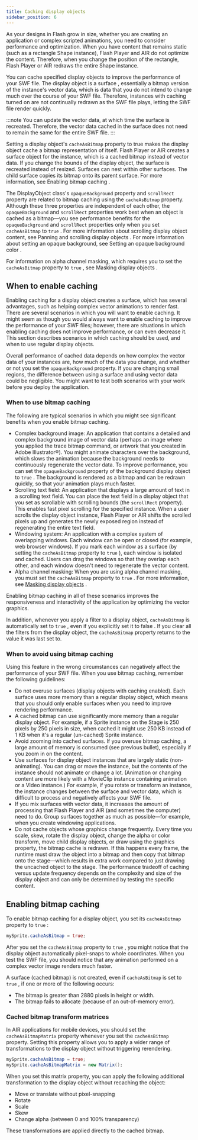 ```yaml
---
title: Caching display objects
sidebar_position: 6
---
```


As your designs in Flash grow in size, whether you are creating an application or complex scripted animations, you need to consider performance and optimization. When you have content that remains static (such as a rectangle Shape instance), Flash Player and AIR do not optimize the content. Therefore, when you change the position of the rectangle, Flash Player or AIR redraws the entire Shape instance.

You can cache specified display objects to improve the performance of your SWF file. The display object is a surface , essentially a bitmap version of the instance's vector data, which is data that you do not intend to change much over the course of your SWF file. Therefore, instances with caching turned on are not continually redrawn as the SWF file plays, letting the SWF file render quickly.

:::note
You can update the vector data, at which time the surface is recreated. Therefore, the vector data cached in the surface does not need to remain the same for the entire SWF file.
:::

Setting a display object's `cacheAsBitmap` property to true makes the display object cache a bitmap representation of itself. Flash Player or AIR creates a surface object for the instance, which is a cached bitmap instead of vector data. If you change the bounds of the display object, the surface is recreated instead of resized. Surfaces can nest within other surfaces. The child surface copies its bitmap onto its parent surface. For more information, see Enabling bitmap caching .

The DisplayObject class's `opaqueBackground` property and `scrollRect` property are related to bitmap caching using the `cacheAsBitmap` property. Although these three properties are independent of each other, the `opaqueBackground` and `scrollRect` properties work best when an object is cached as a bitmap—you see performance benefits for the `opaqueBackground` and `scrollRect` properties only when you set `cacheAsBitmap` to `true` . For more information about scrolling display object content, see Panning and scrolling display objects . For more information about setting an opaque background, see Setting an opaque background color .

For information on alpha channel masking, which requires you to set the `cacheAsBitmap` property to `true` , see Masking display objects .

## When to enable caching

Enabling caching for a display object creates a surface, which has several advantages, such as helping complex vector animations to render fast. There are several scenarios in which you will want to enable caching. It might seem as though you would always want to enable caching to improve the performance of your SWF files; however, there are situations in which enabling caching does not improve performance, or can even decrease it. This section describes scenarios in which caching should be used, and when to use regular display objects.

Overall performance of cached data depends on how complex the vector data of your instances are, how much of the data you change, and whether or not you set the `opaqueBackground` property. If you are changing small regions, the difference between using a surface and using vector data could be negligible. You might want to test both scenarios with your work before you deploy the application.

### When to use bitmap caching

The following are typical scenarios in which you might see significant benefits when you enable bitmap caching.

- Complex background image: An application that contains a detailed and complex background image of vector data (perhaps an image where you applied the trace bitmap command, or artwork that you created in Adobe Illustrator®). You might animate characters over the background, which slows the animation because the background needs to continuously regenerate the vector data. To improve performance, you can set the `opaqueBackground` property of the background display object to `true` . The background is rendered as a bitmap and can be redrawn quickly, so that your animation plays much faster.
- Scrolling text field: An application that displays a large amount of text in a scrolling text field. You can place the text field in a display object that you set as scrollable with scrolling bounds (the `scrollRect` property). This enables fast pixel scrolling for the specified instance. When a user scrolls the display object instance, Flash Player or AIR shifts the scrolled pixels up and generates the newly exposed region instead of regenerating the entire text field.
- Windowing system: An application with a complex system of overlapping windows. Each window can be open or closed (for example, web browser windows). If you mark each window as a surface (by setting the `cacheAsBitmap` property to `true` ), each window is isolated and cached. Users can drag the windows so that they overlap each other, and each window doesn't need to regenerate the vector content.
- Alpha channel masking: When you are using alpha channel masking, you must set the `cacheAsBitmap` property to `true` . For more information, see [Masking display objects](masking-display-objects.md) .

Enabling bitmap caching in all of these scenarios improves the responsiveness and interactivity of the application by optimizing the vector graphics.

In addition, whenever you apply a filter to a display object, `cacheAsBitmap` is automatically set to `true` , even if you explicitly set it to false . If you clear all the filters from the display object, the `cacheAsBitmap` property returns to the value it was last set to.

### When to avoid using bitmap caching

Using this feature in the wrong circumstances can negatively affect the performance of your SWF file. When you use bitmap caching, remember the following guidelines:

- Do not overuse surfaces (display objects with caching enabled). Each surface uses more memory than a regular display object, which means that you should only enable surfaces when you need to improve rendering performance.
- A cached bitmap can use significantly more memory than a regular display object. For example, if a Sprite instance on the Stage is 250 pixels by 250 pixels in size, when cached it might use 250 KB instead of 1 KB when it's a regular (un-cached) Sprite instance.
- Avoid zooming into cached surfaces. If you overuse bitmap caching, a large amount of memory is consumed (see previous bullet), especially if you zoom in on the content.
- Use surfaces for display object instances that are largely static (non-animating). You can drag or move the instance, but the contents of the instance should not animate or change a lot. (Animation or changing content are more likely with a MovieClip instance containing animation or a Video instance.) For example, if you rotate or transform an instance, the instance changes between the surface and vector data, which is difficult to process and negatively affects your SWF file.
- If you mix surfaces with vector data, it increases the amount of processing that Flash Player and AIR (and sometimes the computer) need to do. Group surfaces together as much as possible—for example, when you create windowing applications.
- Do not cache objects whose graphics change frequently. Every time you scale, skew, rotate the display object, change the alpha or color transform, move child display objects, or draw using the graphics property, the bitmap cache is redrawn. If this happens every frame, the runtime must draw the object into a bitmap and then copy that bitmap onto the stage—which results in extra work compared to just drawing the uncached object to the stage. The performance tradeoff of caching versus update frequency depends on the complexity and size of the display object and can only be determined by testing the specific content.

## Enabling bitmap caching

To enable bitmap caching for a display object, you set its `cacheAsBitmap` property to `true` :

```actionscript
mySprite.cacheAsBitmap = true;
```

After you set the `cacheAsBitmap` property to `true` , you might notice that the display object automatically pixel-snaps to whole coordinates. When you test the SWF file, you should notice that any animation performed on a complex vector image renders much faster.

A surface (cached bitmap) is not created, even if `cacheAsBitmap` is set to `true` , if one or more of the following occurs:

- The bitmap is greater than 2880 pixels in height or width.
- The bitmap fails to allocate (because of an out-of-memory error).

### Cached bitmap transform matrices

In AIR applications for mobile devices, you should set the `cacheAsBitmapMatrix` property whenever you set the `cacheAsBitmap` property. Setting this property allows you to apply a wider range of transformations to the display object without triggering rerendering.

```actionscript
mySprite.cacheAsBitmap = true;
mySprite.cacheAsBitmapMatrix = new Matrix();
```

When you set this matrix property, you can apply the following additional transformation to the display object without recaching the object:

- Move or translate without pixel-snapping
- Rotate
- Scale
- Skew
- Change alpha (between 0 and 100% transparency)

These transformations are applied directly to the cached bitmap.
